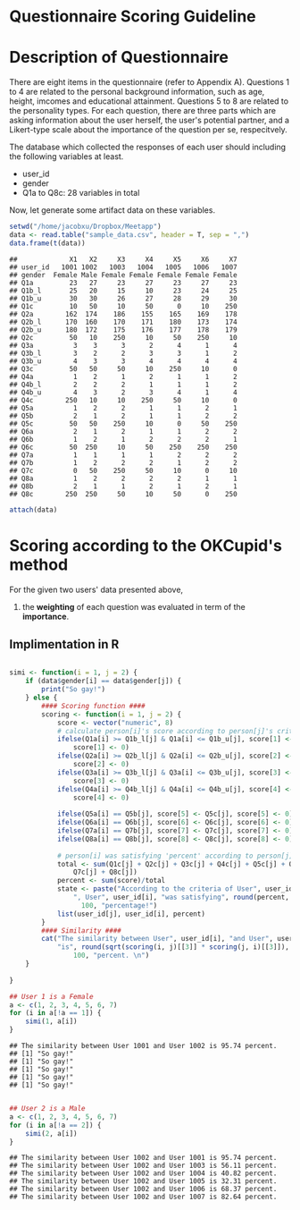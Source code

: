 Questionnaire Scoring Guideline
========================================================

# Description of Questionnaire

There are eight items in the questionnaire (refer to Appendix A). Questions 1 to 4 are related to the personal background information, such as age, height, imcomes and educational attainment. Questions 5 to 8 are related to the personality types. For each question, there are three parts which are asking information about the user herself, the user's potential partner, and a Likert-type scale about the importance of the question per se, respecitvely.

The database which collected the responses of each user should including the following variables at least.
- user_id
- gender
- Q1a to Q8c: 28 variables in total

Now, let generate some artifact data on these variables.



```r
setwd("/home/jacobxu/Dropbox/Meetapp")
data <- read.table("sample_data.csv", header = T, sep = ",")
data.frame(t(data))
```

```
##             X1   X2     X3     X4     X5     X6     X7
## user_id   1001 1002   1003   1004   1005   1006   1007
## gender  Female Male Female Female Female Female Female
## Q1a         23   27     23     27     23     27     23
## Q1b_l       25   20     15     10     23     24     25
## Q1b_u       30   30     26     27     28     29     30
## Q1c         10   50     10     50      0     10    250
## Q2a        162  174    186    155    165    169    178
## Q2b_l      170  160    170    171    180    173    174
## Q2b_u      180  172    175    176    177    178    179
## Q2c         50   10    250     10     50    250     10
## Q3a          3    3      3      2      4      1      4
## Q3b_l        3    2      2      3      3      1      2
## Q3b_u        4    3      3      4      4      4      4
## Q3c         50   50     50     10    250     10      0
## Q4a          1    2      1      2      1      1      2
## Q4b_l        2    2      2      1      1      1      2
## Q4b_u        4    3      2      3      4      1      4
## Q4c        250   10     10    250     50     10      0
## Q5a          1    2      2      1      1      2      1
## Q5b          2    1      2      1      1      2      2
## Q5c         50   50    250     10      0     50    250
## Q6a          2    1      2      1      1      2      2
## Q6b          1    2      1      2      2      2      1
## Q6c         50  250     10     50    250    250    250
## Q7a          1    1      1      1      2      2      2
## Q7b          1    2      2      2      1      2      2
## Q7c          0   50    250     50     10      0     10
## Q8a          1    2      2      2      2      1      1
## Q8b          2    1      1      2      1      2      1
## Q8c        250  250     50     10     50      0    250
```

```r
attach(data)
```


# Scoring according to the OKCupid's method

For the given two users' data presented above, 

1. the **weighting** of each question was evaluated in term of the **importance**.


## Implimentation in R



```r

simi <- function(i = 1, j = 2) {
    if (data$gender[i] == data$gender[j]) {
        print("So gay!")
    } else {
        #### Scoring function ####
        scoring <- function(i = 1, j = 2) {
            score <- vector("numeric", 8)
            # calculate person[i]'s score according to person[j]'s criteria
            ifelse(Q1a[i] >= Q1b_l[j] & Q1a[i] <= Q1b_u[j], score[1] <- Q1c[j], 
                score[1] <- 0)
            ifelse(Q2a[i] >= Q2b_l[j] & Q2a[i] <= Q2b_u[j], score[2] <- Q2c[j], 
                score[2] <- 0)
            ifelse(Q3a[i] >= Q3b_l[j] & Q3a[i] <= Q3b_u[j], score[3] <- Q3c[j], 
                score[3] <- 0)
            ifelse(Q4a[i] >= Q4b_l[j] & Q4a[i] <= Q4b_u[j], score[4] <- Q4c[j], 
                score[4] <- 0)
            
            ifelse(Q5a[i] == Q5b[j], score[5] <- Q5c[j], score[5] <- 0)
            ifelse(Q6a[i] == Q6b[j], score[6] <- Q6c[j], score[6] <- 0)
            ifelse(Q7a[i] == Q7b[j], score[7] <- Q7c[j], score[7] <- 0)
            ifelse(Q8a[i] == Q8b[j], score[8] <- Q8c[j], score[8] <- 0)
            
            # person[i] was satisfying 'percent' according to person[j]'s criteria
            total <- sum(Q1c[j] + Q2c[j] + Q3c[j] + Q4c[j] + Q5c[j] + Q6c[j] + 
                Q7c[j] + Q8c[j])
            percent <- sum(score)/total
            state <- paste("According to the criteria of User", user_id[j], 
                ", User", user_id[i], "was satisfying", round(percent, 4) * 
                  100, "percentage!")
            list(user_id[j], user_id[i], percent)
        }
        #### Similarity ####
        cat("The similarity between User", user_id[i], "and User", user_id[j], 
            "is", round(sqrt(scoring(i, j)[[3]] * scoring(j, i)[[3]]), 4) * 
                100, "percent. \n")
    }
    
}
```




```r
## User 1 is a Female
a <- c(1, 2, 3, 4, 5, 6, 7)
for (i in a[!a == 1]) {
    simi(1, a[i])
}
```

```
## The similarity between User 1001 and User 1002 is 95.74 percent. 
## [1] "So gay!"
## [1] "So gay!"
## [1] "So gay!"
## [1] "So gay!"
## [1] "So gay!"
```

```r

## User 2 is a Male
a <- c(1, 2, 3, 4, 5, 6, 7)
for (i in a[!a == 2]) {
    simi(2, a[i])
}
```

```
## The similarity between User 1002 and User 1001 is 95.74 percent. 
## The similarity between User 1002 and User 1003 is 56.11 percent. 
## The similarity between User 1002 and User 1004 is 40.82 percent. 
## The similarity between User 1002 and User 1005 is 32.31 percent. 
## The similarity between User 1002 and User 1006 is 68.37 percent. 
## The similarity between User 1002 and User 1007 is 82.64 percent.
```


